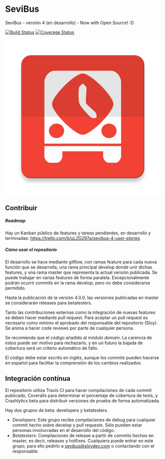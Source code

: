 SeviBus
=======

SeviBus - versión 4 (en desarrollo) - Now with Open Source! :D

[![Build Status](https://travis-ci.org/Sloy/SeviBus.svg?branch=master)](https://travis-ci.org/Sloy/SeviBus)  [![Coverage Status](https://coveralls.io/repos/Sloy/SeviBus/badge.svg)](https://coveralls.io/r/Sloy/SeviBus)

![New icon proposal](./art/web_hi_res_512.png)

## Contribuir
##### Roadmap
Hay un Kanban público de features y tareas pendientes, en desarrollo y terminadas: https://trello.com/b/uLZG297a/sevibus-4-user-stories

##### Cómo usar el repositorio
El desarrollo se hace mediante gitflow, con ramas feature para cada nueva función que se desarrolla, una rama principal develop donde unir dichas features, y una rama master que representa la actual versión publicada. 
Se puede trabajar en varias features de forma paralela.
Excepcionalmente podrán ocurrir commits en la rama develop, pero no debe considerarse permitido.

Hasta la publicación de la versión 4.0.0, las versiones publicadas en master se considerarán releases para betatesters.

Tanto las contribuciones externas como la integración de nuevas features se deben hacer mediante pull request. Para aceptar un pull request es necesario como mínimo el aprobado del responsable del repositorio (Sloy). Se anima a hacer code reviews por parte de cualquier persona. 

Se recomienda que el código añadido al módulo *domain*. La carencia de estos puede ser motivo para rechazarlo, y en un futuro la bajada de cobertura será un criterio automático de fallo.

El código debe estar escrito en inglés, aunque los commits pueden hacerse en español para facilitar la comprensión de los cambios realizados.

## Integración contínua
El repositorio utiliza Travis CI para hacer compilaciones de cada commit publicado, Coveralls para determinar el porcentaje de cobertura de tests, y Crashlytics beta para distribuir versiones de prueba de forma automatizada.

Hay dos grupos de beta: developers y betatesters.
- *Developers:* Este grupo recibe compilaciones de debug para cualquier commit hecho sobre develop y pull requests. Sólo pueden estar personas involucradas en el desarrollo del código.
- *Betatesters:* Compilaciones de release a partir de commits hechos en master, es decir, releases y hotfixes. Cualquiera puede entrar en este grupo, para ello pedirlo a sevibus@sloydev.com o contactando con el responsable.

